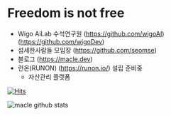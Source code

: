 # Freedom is not free
- Wigo AiLab 수석연구원 (https://github.com/wigoAI) (https://github.com/wigoDev)
- 섬세한사람들 모임장 (https://github.com/seomse)
- 블로그 (https://macle.dev)
- 런온(RUNON) (https://runon.io/) 설립 준비중
  - 자산관리 플랫폼
 
[![Hits](https://hits.seeyoufarm.com/api/count/incr/badge.svg?url=https%3A%2F%2Fgithub.com%2Fmacle86%2Fhit-counter&count_bg=%2379C83D&title_bg=%23555555&icon=&icon_color=%23E7E7E7&title=hits&edge_flat=false)](https://hits.seeyoufarm.com)

![macle github stats](https://github-readme-stats.vercel.app/api?username=macle86&show_icons=ture&hide_rank=true&count_private=true&hide=stars,issues)

